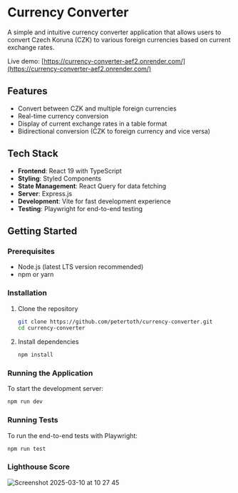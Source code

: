 # Currency Converter

A simple and intuitive currency converter application that allows users to convert Czech Koruna (CZK) to various foreign currencies based on current exchange rates.

Live demo: [https://currency-converter-aef2.onrender.com/](https://currency-converter-aef2.onrender.com/)

## Features

- Convert between CZK and multiple foreign currencies
- Real-time currency conversion
- Display of current exchange rates in a table format
- Bidirectional conversion (CZK to foreign currency and vice versa)

## Tech Stack

- **Frontend**: React 19 with TypeScript
- **Styling**: Styled Components
- **State Management**: React Query for data fetching
- **Server**: Express.js
- **Development**: Vite for fast development experience
- **Testing**: Playwright for end-to-end testing

## Getting Started

### Prerequisites

- Node.js (latest LTS version recommended)
- npm or yarn

### Installation

1. Clone the repository
   ```bash
   git clone https://github.com/petertoth/currency-converter.git
   cd currency-converter
   ```

2. Install dependencies
   ```bash
   npm install
   ```

### Running the Application

To start the development server:

```bash
npm run dev
```

### Running Tests

To run the end-to-end tests with Playwright:

```bash
npm run test
```

### Lighthouse Score

![Screenshot 2025-03-10 at 10 27 45](https://github.com/user-attachments/assets/9fe047de-2d5f-4810-a53c-90f23fd1d12b)

